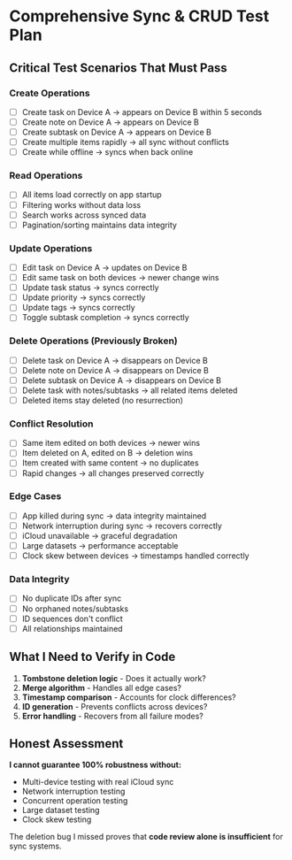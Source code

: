# Comprehensive Sync & CRUD Test Plan

## Critical Test Scenarios That Must Pass

### **Create Operations**
- [ ] Create task on Device A → appears on Device B within 5 seconds
- [ ] Create note on Device A → appears on Device B 
- [ ] Create subtask on Device A → appears on Device B
- [ ] Create multiple items rapidly → all sync without conflicts
- [ ] Create while offline → syncs when back online

### **Read Operations**
- [ ] All items load correctly on app startup
- [ ] Filtering works without data loss
- [ ] Search works across synced data
- [ ] Pagination/sorting maintains data integrity

### **Update Operations**
- [ ] Edit task on Device A → updates on Device B
- [ ] Edit same task on both devices → newer change wins
- [ ] Update task status → syncs correctly
- [ ] Update priority → syncs correctly
- [ ] Update tags → syncs correctly
- [ ] Toggle subtask completion → syncs correctly

### **Delete Operations** (Previously Broken)
- [ ] Delete task on Device A → disappears on Device B
- [ ] Delete note on Device A → disappears on Device B  
- [ ] Delete subtask on Device A → disappears on Device B
- [ ] Delete task with notes/subtasks → all related items deleted
- [ ] Deleted items stay deleted (no resurrection)

### **Conflict Resolution**
- [ ] Same item edited on both devices → newer wins
- [ ] Item deleted on A, edited on B → deletion wins
- [ ] Item created with same content → no duplicates
- [ ] Rapid changes → all changes preserved correctly

### **Edge Cases**
- [ ] App killed during sync → data integrity maintained
- [ ] Network interruption during sync → recovers correctly
- [ ] iCloud unavailable → graceful degradation
- [ ] Large datasets → performance acceptable
- [ ] Clock skew between devices → timestamps handled correctly

### **Data Integrity**
- [ ] No duplicate IDs after sync
- [ ] No orphaned notes/subtasks
- [ ] ID sequences don't conflict
- [ ] All relationships maintained

## What I Need to Verify in Code

1. **Tombstone deletion logic** - Does it actually work?
2. **Merge algorithm** - Handles all edge cases?
3. **Timestamp comparison** - Accounts for clock differences?
4. **ID generation** - Prevents conflicts across devices?
5. **Error handling** - Recovers from all failure modes?

## Honest Assessment

**I cannot guarantee 100% robustness without:**
- Multi-device testing with real iCloud sync
- Network interruption testing
- Concurrent operation testing
- Large dataset testing
- Clock skew testing

The deletion bug I missed proves that **code review alone is insufficient** for sync systems.